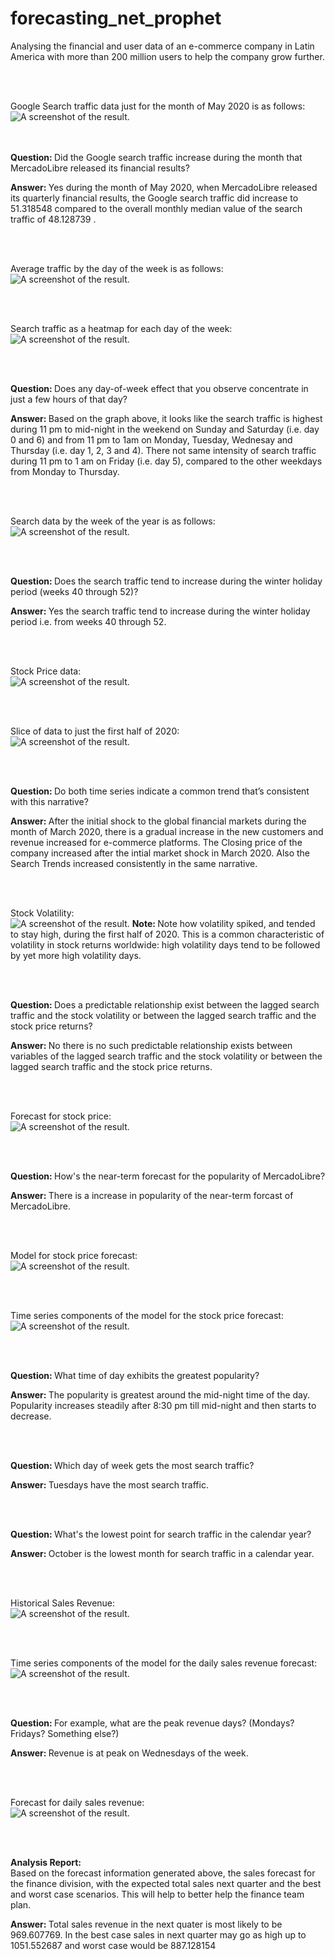 # forecasting_net_prophet
Analysing the financial and user data of an e-commerce company in Latin America with more than 200 million users to help the company grow further.

<br> </br>

Google Search traffic data just for the month of May 2020 is as follows:<br>
![A screenshot of the result.](Images/Image01.png)

<br> </br>
<b> Question: </b> Did the Google search traffic increase during the month that MercadoLibre released its financial results?

<b> Answer: </b> Yes during the month of May 2020, when MercadoLibre released its quarterly financial results, the Google search traffic did increase to 51.318548 compared to the overall monthly median value of the search traffic of 48.128739 .

<br> </br>

Average traffic by the day of the week is as follows:<br>
![A screenshot of the result.](Images/Image02.png)

<br> </br>

Search traffic as a heatmap for each day of the week:<br>
![A screenshot of the result.](Images/Image03.png)

<br></br>

<b> Question: </b> Does any day-of-week effect that you observe concentrate in just a few hours of that day?

<b> Answer: </b> Based on the graph above, it looks like the search traffic is highest during 11 pm to mid-night in the weekend on Sunday and Saturday (i.e. day 0 and 6) and from 11 pm to 1am on Monday, Tuesday, Wednesay and Thursday (i.e. day 1, 2, 3 and 4). There not same intensity of search traffic during 11 pm to 1 am on Friday (i.e. day 5), compared to the other weekdays from Monday to Thursday.

<br> </br>

Search data by the week of the year is as follows:<br>
![A screenshot of the result.](Images/Image04.png)

<br> </br>

<b> Question: </b> Does the search traffic tend to increase during the winter holiday period (weeks 40 through 52)?

<b> Answer: </b> Yes the search traffic tend to increase during the winter holiday period i.e. from weeks 40 through 52.

<br> </br>

Stock Price data: <br>
![A screenshot of the result.](Images/Image05.png)

<br> </br>

Slice of data to just the first half of 2020: <br>
![A screenshot of the result.](Images/Image06.png)

<br> </br>

<b> Question: </b> Do both time series indicate a common trend that’s consistent with this narrative?

<b> Answer: </b> After the initial shock to the global financial markets during the month of March 2020, there is a gradual increase in the new customers and revenue increased for e-commerce platforms. The Closing price of the company increased after the intial market shock in March 2020. Also the Search Trends increased consistently in the same narrative.

<br> </br>

Stock Volatility: <br>
![A screenshot of the result.](Images/Image07.png)
<b> Note: </b> Note how volatility spiked, and tended to stay high, during the first half of 2020. This is a common characteristic of volatility in stock returns worldwide: high volatility days tend to be followed by yet more high volatility days.

<br> </br>

<b> Question: </b> Does a predictable relationship exist between the lagged search traffic and the stock volatility or between the lagged search traffic and the stock price returns?

<b> Answer: </b> No there is no such predictable relationship exists between variables of the lagged search traffic and the stock volatility or between the lagged search traffic and the stock price returns.

<br> </br>

Forecast for stock price: <br>
![A screenshot of the result.](Images/Image08.png)

<br> </br>

<b> Question: </b> How's the near-term forecast for the popularity of MercadoLibre?

<b> Answer: </b> There is a increase in popularity of the near-term forcast of MercadoLibre.

<br> </br>

Model for stock price forecast: <br>
![A screenshot of the result.](Images/Image09.png)


<br> </br>

Time series components of the model for the stock price forecast: <br>
![A screenshot of the result.](Images/Image10.png)

<br> </br>

<b> Question: </b> What time of day exhibits the greatest popularity?

<b> Answer: </b> The popularity is greatest around the mid-night time of the day. Popularity increases steadily after 8:30 pm till mid-night and then starts to decrease.

<br> </br>

<b> Question: </b> Which day of week gets the most search traffic?

<b> Answer: </b> Tuesdays have the most search traffic.

<br> </br>

<b> Question: </b> What's the lowest point for search traffic in the calendar year?

<b> Answer: </b> October is the lowest month for search traffic in a calendar year.

<br> </br>

Historical Sales Revenue: <br>
![A screenshot of the result.](Images/Image11.png)

<br> </br>

Time series components of the model for the daily sales revenue forecast: <br>
![A screenshot of the result.](Images/Image12.png)

<br> </br>

<b> Question: </b> For example, what are the peak revenue days? (Mondays? Fridays? Something else?)

<b> Answer: </b> Revenue is at peak on Wednesdays of the week.

<br> </br>

Forecast for daily sales revenue: <br>
![A screenshot of the result.](Images/Image13.png)

<br> </br>

<b> Analysis Report: </b></br> 
Based on the forecast information generated above, the sales forecast for the finance division, with the expected total sales next quarter and the best and worst case scenarios. This will help to better help the finance team plan. 

<b> Answer: </b> Total sales revenue in the next quater is most likely to be 969.607769. In the best case sales in next quarter may go as high up to 1051.552687 and worst case would be 887.128154
